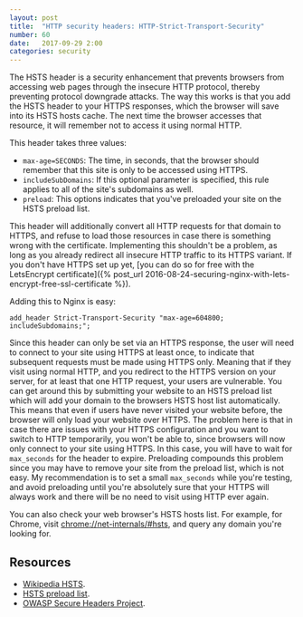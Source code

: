 ```yaml
---
layout: post
title:  "HTTP security headers: HTTP-Strict-Transport-Security"
number: 60
date:   2017-09-29 2:00
categories: security
---
```

The HSTS header is a security enhancement that prevents browsers from accessing web pages through the insecure HTTP protocol, thereby preventing protocol downgrade attacks. The way this works is that you add the HSTS header to your HTTPS responses, which the browser will save into its HSTS hosts cache. The next time the browser accesses that resource, it will remember not to access it using normal HTTP.

This header takes three values:
- `max-age=SECONDS`: The time, in seconds, that the browser should remember that this site is only to be accessed using HTTPS.
- `includeSubDomains`: If this optional parameter is specified, this rule applies to all of the site's subdomains as well.
- `preload`: This options indicates that you've preloaded your site on the HSTS preload list.

This header will additionally convert all HTTP requests for that domain to HTTPS, and refuse to load those resources in case there is something wrong with the certificate. Implementing this shouldn't be a problem, as long as you already redirect all insecure HTTP traffic to its HTTPS variant. If you don't have HTTPS set up yet, [you can do so for free with the LetsEncrypt certificate]({% post_url 2016-08-24-securing-nginx-with-lets-encrypt-free-ssl-certificate %}).

Adding this to Nginx is easy:

```nginx
add_header Strict-Transport-Security "max-age=604800; includeSubdomains;";
```

Since this header can only be set via an HTTPS response, the user will need to connect to your site using HTTPS at least once, to indicate that subsequent requests must be made using HTTPS only. Meaning that if they visit using normal HTTP, and you redirect to the HTTPS version on your server, for at least that one HTTP request, your users are vulnerable. You can get around this by submitting your website to an HSTS preload list which will add your domain to the browsers HSTS host list automatically. This means that even if users have never visited your website before, the browser will only load your website over HTTPS. The problem here is that in case there are issues with your HTTPS configuration and you want to switch to HTTP temporarily, you won't be able to, since browsers will now only connect to your site using HTTPS. In this case, you will have to wait for `max_seconds` for the header to expire. Preloading compounds this problem since you may have to remove your site from the preload list, which is not easy. My recommendation is to set a small `max_seconds` while you're testing, and avoid preloading until you're absolutely sure that your HTTPS will always work and there will be no need to visit using HTTP ever again.

You can also check your web browser's HSTS hosts list. For example, for Chrome, visit [chrome://net-internals/#hsts](chrome://net-internals/#hsts), and query any domain you're looking for.

## Resources
- [Wikipedia HSTS](https://en.wikipedia.org/wiki/HTTP_Strict_Transport_Security).
- [HSTS preload list](https://hstspreload.org/).
- [OWASP Secure Headers Project](https://www.owasp.org/index.php/OWASP_Secure_Headers_Project#hsts).
